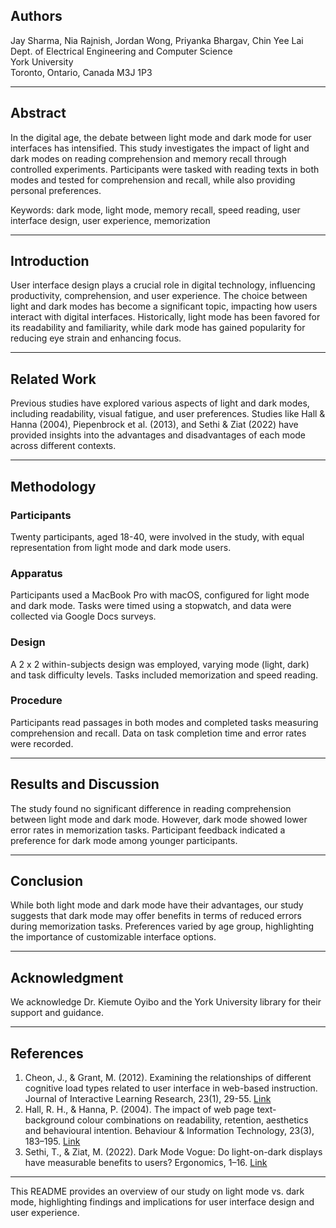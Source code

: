 ## Authors
Jay Sharma, Nia Rajnish, Jordan Wong, Priyanka Bhargav, Chin Yee Lai  
Dept. of Electrical Engineering and Computer Science  
York University  
Toronto, Ontario, Canada M3J 1P3  

---

## Abstract
In the digital age, the debate between light mode and dark mode for user interfaces has intensified. This study investigates the impact of light and dark modes on reading comprehension and memory recall through controlled experiments. Participants were tasked with reading texts in both modes and tested for comprehension and recall, while also providing personal preferences.

Keywords: dark mode, light mode, memory recall, speed reading, user interface design, user experience, memorization

---

## Introduction
User interface design plays a crucial role in digital technology, influencing productivity, comprehension, and user experience. The choice between light and dark modes has become a significant topic, impacting how users interact with digital interfaces. Historically, light mode has been favored for its readability and familiarity, while dark mode has gained popularity for reducing eye strain and enhancing focus.

---

## Related Work
Previous studies have explored various aspects of light and dark modes, including readability, visual fatigue, and user preferences. Studies like Hall & Hanna (2004), Piepenbrock et al. (2013), and Sethi & Ziat (2022) have provided insights into the advantages and disadvantages of each mode across different contexts.

---

## Methodology
### Participants
Twenty participants, aged 18-40, were involved in the study, with equal representation from light mode and dark mode users.

### Apparatus
Participants used a MacBook Pro with macOS, configured for light mode and dark mode. Tasks were timed using a stopwatch, and data were collected via Google Docs surveys.

### Design
A 2 x 2 within-subjects design was employed, varying mode (light, dark) and task difficulty levels. Tasks included memorization and speed reading.

### Procedure
Participants read passages in both modes and completed tasks measuring comprehension and recall. Data on task completion time and error rates were recorded.

---

## Results and Discussion
The study found no significant difference in reading comprehension between light mode and dark mode. However, dark mode showed lower error rates in memorization tasks. Participant feedback indicated a preference for dark mode among younger participants.

---

## Conclusion
While both light mode and dark mode have their advantages, our study suggests that dark mode may offer benefits in terms of reduced errors during memorization tasks. Preferences varied by age group, highlighting the importance of customizable interface options.

---

## Acknowledgment
We acknowledge Dr. Kiemute Oyibo and the York University library for their support and guidance.

---

## References
1. Cheon, J., & Grant, M. (2012). Examining the relationships of different cognitive load types related to user interface in web-based instruction. Journal of Interactive Learning Research, 23(1), 29-55. [Link](https://www.learntechlib.org/primary/p/34577/)
2. Hall, R. H., & Hanna, P. (2004). The impact of web page text-background colour combinations on readability, retention, aesthetics and behavioural intention. Behaviour & Information Technology, 23(3), 183–195. [Link](https://doi.org/10.1080/01449290410001669932)
3. Sethi, T., & Ziat, M. (2022). Dark Mode Vogue: Do light-on-dark displays have measurable benefits to users? Ergonomics, 1–16. [Link](https://doi.org/10.1080/00140139.2022.2160879)

---

This README provides an overview of our study on light mode vs. dark mode, highlighting findings and implications for user interface design and user experience.
